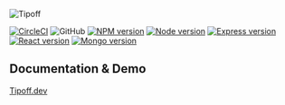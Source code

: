 
![Tipoff](https://www.tipoff.dev/img/tipoff_logo.png "Tipoff")

[![CircleCI](https://circleci.com/gh/tanha-p/tipoff.svg?style=shield&circle-token=23f4783a253fd6663dc11c92af89dbb50f744915)](https://circleci.com/gh/tanha-p/tipoff)
![GitHub](https://img.shields.io/github/license/tanha-p/tipoff)
[![NPM version](https://img.shields.io/badge/npm-6.13.6-brightgreen.svg)](https://www.npmjs.com/)
[![Node version](https://img.shields.io/badge/node-12.14.0-brightgreen.svg)](https://nodejs.org/)
[![Express version](https://img.shields.io/badge/express-~4.17.1-brightgreen.svg)](https://expressjs.com/)
[![React version](https://img.shields.io/badge/react-^16.12.0-brightgreen.svg)](https://reactjs.org/)
[![Mongo version](https://img.shields.io/badge/mongoDB-4.2.2-brightgreen.svg)](https://www.mongodb.com/try/download/enterprise)

## Documentation & Demo

[Tipoff.dev](https://www.tipoff.dev) 


